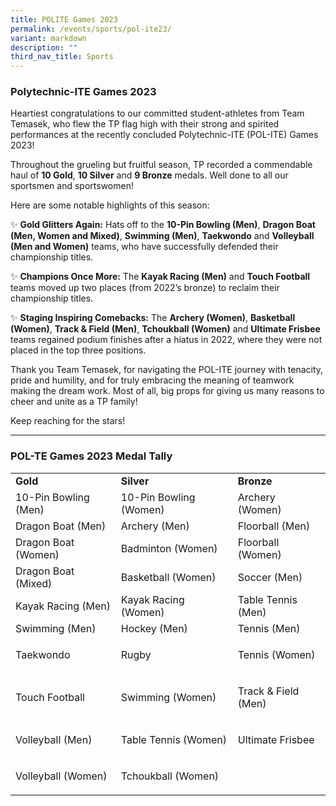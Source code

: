 ```yaml
---
title: POLITE Games 2023
permalink: /events/sports/pol-ite23/
variant: markdown
description: ""
third_nav_title: Sports
---
```

### Polytechnic-ITE Games 2023

Heartiest congratulations to our committed student-athletes from Team Temasek, who flew the TP flag high with their strong and spirited performances at the recently concluded Polytechnic-ITE (POL-ITE) Games 2023! 

Throughout the grueling but fruitful season, TP recorded a commendable haul of&nbsp;**10 Gold**, **10 Silver** and **9 Bronze** medals. Well done to all our sportsmen and sportswomen!

Here are some notable highlights of this season:

✨ **Gold Glitters Again:** Hats off to the **10-Pin Bowling (Men)**, **Dragon Boat (Men, Women and Mixed)**, **Swimming (Men)**, **Taekwondo** and **Volleyball (Men and Women)** teams, who have successfully defended their championship titles.&nbsp;

✨ **Champions Once More:** The **Kayak Racing (Men)** and **Touch Football** teams moved up two places (from 2022’s bronze) to reclaim their championship titles.

✨ **Staging Inspiring Comebacks:** The **Archery (Women)**, **Basketball (Women)**, **Track &amp; Field (Men)**, **Tchoukball (Women)** and **Ultimate Frisbee** teams regained podium finishes after a hiatus in 2022, where they were not placed in the top three positions.

Thank you Team Temasek, for navigating the POL-ITE journey with tenacity, pride and humility, and for truly embracing the meaning of teamwork making the dream work. Most of all, big props for giving us many reasons to cheer and unite as a TP family! 

Keep reaching for the stars!



<hr>

### POL-TE Games 2023 Medal Tally

<table><tbody><tr><td><strong>Gold</strong></td><td><strong>Silver</strong></td><td><strong>Bronze</strong></td></tr><tr><td>10-Pin Bowling (Men)</td><td>10-Pin Bowling (Women)</td><td>Archery (Women)</td></tr><tr><td>Dragon Boat (Men)</td><td>Archery (Men)</td><td>Floorball (Men)</td></tr><tr><td>Dragon Boat (Women)</td><td>Badminton (Women)</td><td>Floorball (Women)</td></tr><tr><td>Dragon Boat (Mixed)</td><td>Basketball (Women)</td><td>Soccer (Men)</td></tr><tr><td>Kayak Racing (Men)</td><td>Kayak Racing (Women)</td><td>Table Tennis (Men)</td></tr><tr><td>Swimming (Men)</td><td>Hockey (Men)</td><td>Tennis (Men)</td></tr><tr><td>Taekwondo</td><td>Rugby</td><td><p>Tennis (Women)</p></td></tr><tr><td>Touch Football</td><td>Swimming (Women)</td><td><p>Track &amp; Field (Men)</p></td></tr><tr><td>Volleyball (Men)</td><td><p>Table Tennis (Women)</p></td><td><p>Ultimate Frisbee</p></td></tr><tr><td>Volleyball (Women)</td><td><p>Tchoukball (Women)</p></td><td></td></tr></tbody></table>